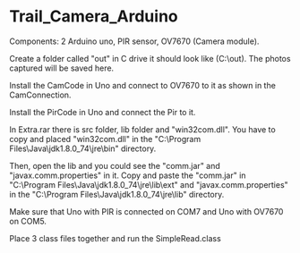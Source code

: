 # Trail_Camera_Arduino
Components:
2 Arduino uno, PIR sensor, OV7670 (Camera module).

Create a folder called "out" in C drive it should look like (C:\out). The photos captured will be saved here.

Install the CamCode in Uno and connect to OV7670 to it as shown in the CamConnection.

Install the PirCode in Uno and connect the Pir to it.

In Extra.rar there is src folder, lib folder and "win32com.dll". You have to copy and placed "win32com.dll" in the "C:\Program Files\Java\jdk1.8.0_74\jre\bin" directory.

Then, open the lib and you could see the "comm.jar" and "javax.comm.properties" in it. Copy and paste the "comm.jar" in "C:\Program Files\Java\jdk1.8.0_74\jre\lib\ext" and "javax.comm.properties" in the "C:\Program Files\Java\jdk1.8.0_74\jre\lib" directory.

Make sure that Uno with PIR is connected on COM7 and Uno with OV7670 on COM5.

Place 3 class files together and run the SimpleRead.class
